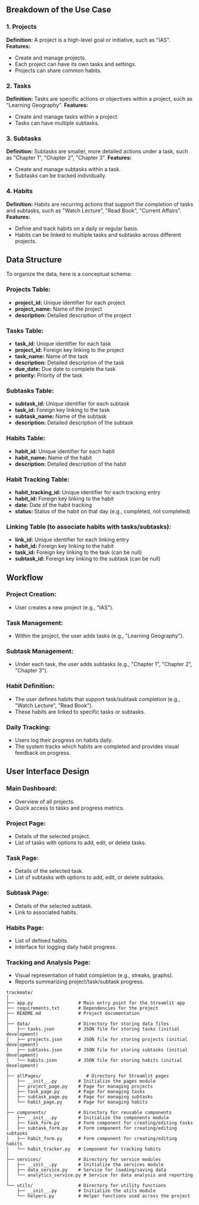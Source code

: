 ## Breakdown of the Use Case

### 1. Projects
**Definition:** A project is a high-level goal or initiative, such as "IAS".
**Features:**
- Create and manage projects.
- Each project can have its own tasks and settings.
- Projects can share common habits.

### 2. Tasks
**Definition:** Tasks are specific actions or objectives within a project, such as "Learning Geography".
**Features:**
- Create and manage tasks within a project.
- Tasks can have multiple subtasks.

### 3. Subtasks
**Definition:** Subtasks are smaller, more detailed actions under a task, such as "Chapter 1", "Chapter 2", "Chapter 3".
**Features:**
- Create and manage subtasks within a task.
- Subtasks can be tracked individually.

### 4. Habits
**Definition:** Habits are recurring actions that support the completion of tasks and subtasks, such as "Watch Lecture", "Read Book", "Current Affairs".
**Features:**
- Define and track habits on a daily or regular basis.
- Habits can be linked to multiple tasks and subtasks across different projects.

## Data Structure

To organize the data, here is a conceptual schema:

### Projects Table:
- **project_id:** Unique identifier for each project
- **project_name:** Name of the project
- **description:** Detailed description of the project

### Tasks Table:
- **task_id:** Unique identifier for each task
- **project_id:** Foreign key linking to the project
- **task_name:** Name of the task
- **description:** Detailed description of the task
- **due_date:** Due date to complete the task
- **priority:** Priority of the task

### Subtasks Table:
- **subtask_id:** Unique identifier for each subtask
- **task_id:** Foreign key linking to the task
- **subtask_name:** Name of the subtask
- **description:** Detailed description of the subtask

### Habits Table:
- **habit_id:** Unique identifier for each habit
- **habit_name:** Name of the habit
- **description:** Detailed description of the habit

### Habit Tracking Table:
- **habit_tracking_id:** Unique identifier for each tracking entry
- **habit_id:** Foreign key linking to the habit
- **date:** Date of the habit tracking
- **status:** Status of the habit on that day (e.g., completed, not completed)

### Linking Table (to associate habits with tasks/subtasks):
- **link_id:** Unique identifier for each linking entry
- **habit_id:** Foreign key linking to the habit
- **task_id:** Foreign key linking to the task (can be null)
- **subtask_id:** Foreign key linking to the subtask (can be null)

## Workflow

### Project Creation:
- User creates a new project (e.g., "IAS").

### Task Management:
- Within the project, the user adds tasks (e.g., "Learning Geography").

### Subtask Management:
- Under each task, the user adds subtasks (e.g., "Chapter 1", "Chapter 2", "Chapter 3").

### Habit Definition:
- The user defines habits that support task/subtask completion (e.g., "Watch Lecture", "Read Book").
- These habits are linked to specific tasks or subtasks.

### Daily Tracking:
- Users log their progress on habits daily.
- The system tracks which habits are completed and provides visual feedback on progress.

## User Interface Design

### Main Dashboard:
- Overview of all projects.
- Quick access to tasks and progress metrics.

### Project Page:
- Details of the selected project.
- List of tasks with options to add, edit, or delete tasks.

### Task Page:
- Details of the selected task.
- List of subtasks with options to add, edit, or delete subtasks.

### Subtask Page:
- Details of the selected subtask.
- Link to associated habits.

### Habits Page:
- List of defined habits.
- Interface for logging daily habit progress.

### Tracking and Analysis Page:
- Visual representation of habit completion (e.g., streaks, graphs).
- Reports summarizing project/task/subtask progress.


```
trackmate/
│
├── app.py                 # Main entry point for the Streamlit app
├── requirements.txt       # Dependencies for the project
├── README.md              # Project documentation
│
├── data/                  # Directory for storing data files
│   ├── tasks.json         # JSON file for storing tasks (initial development)
│   ├── projects.json      # JSON file for storing projects (initial development)
│   ├── subtasks.json      # JSON file for storing subtasks (initial development)
│   └── habits.json        # JSON file for storing habits (initial development)
│
├── allPages/                 # Directory for Streamlit pages
│   ├── __init__.py        # Initialize the pages module
│   ├── project_page.py    # Page for managing projects
│   ├── task_page.py       # Page for managing tasks
│   ├── subtask_page.py    # Page for managing subtasks
│   └── habit_page.py      # Page for managing habits
│
├── components/            # Directory for reusable components
│   ├── __init__.py        # Initialize the components module
│   ├── task_form.py       # Form component for creating/editing tasks
│   ├── subtask_form.py    # Form component for creating/editing subtasks
│   ├── habit_form.py      # Form component for creating/editing habits
│   └── habit_tracker.py   # Component for tracking habits
│
├── services/              # Directory for service modules
│   ├── __init__.py        # Initialize the services module
│   ├── data_service.py    # Service for loading/saving data
│   └── analytics_service.py # Service for data analysis and reporting
│
└── utils/                 # Directory for utility functions
    ├── __init__.py        # Initialize the utils module
    └── helpers.py         # Helper functions used across the project